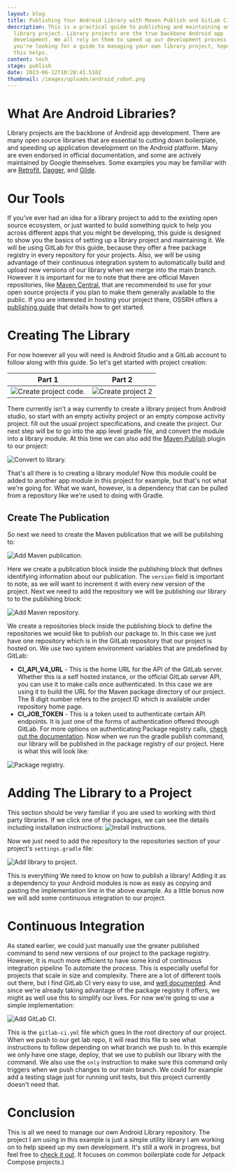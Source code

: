 ```yaml
---
layout: blog
title: Publishing Your Android Library with Maven Publish and GitLab CI
description: This is a practical guide to publishing and maintaining an Android
  library project. Library projects are the true backbone Android app
  development. We all rely on them to speed up our development process. If
  you're looking for a guide to managing your own library project, hopefully
  this helps.
content: tech
stage: publish
date: 2023-06-12T10:28:41.510Z
thumbnail: /images/uploads/android_robot.png
---
```

# What Are Android Libraries?

L﻿ibrary projects are the backbone of Android app development. There are many open source libraries that are essential to cutting down boilerplate, and speeding up application development on the Android platform. Many are even endorsed in official documentation, and some are actively maintained by Google themselves. Some examples you may be familiar with are [Retrofit](https://square.github.io/retrofit/), [Dagger](https://dagger.dev/), and [Glide](https://bumptech.github.io/glide/).

# Our Tools

If you've ever had an idea for a library project to add to the existing open source ecosystem, or just wanted to build something quick to help you across different apps that you might be developing, this guide is designed to show you the basics of setting up a library project and maintaining it. We will be using GitLab for this guide, because they offer a free package registry in every repository for your projects. Also, we will be using advantage of their continuous integration system to automatically build and upload new versions of our library when we merge into the main branch. However it is important for me to note that there are official Maven repositories, like [Maven Central](https://central.sonatype.com/), that are recommended to use for your open source projects if you plan to make them generally available to the public. If you are interested in hosting your project there, OSSRH offers a [publishing guide](https://central.sonatype.org/publish/publish-guide/#deployment) that details how to get started.

# Creating The Library

For now however all you will need is Android Studio and a GitLab account to follow along with this guide. So let's get started with project creation:

| Part 1 | Part 2 |
|---|---|
|![Create project code.](/images/uploads/create-project.png)|![Create project 2](/images/uploads/create-project-2.png)|

There currently isn't a way currently to create a library project from Android studio, so start with an empty activity project or an empty compose activity project. fill out the usual project specifications, and create the project. Our next step will be to go into the app level gradle file, and convert the module into a library module. At this time we can also add the [Maven Publish](https://docs.gradle.org/current/userguide/publishing_maven.html) plugin to our project:

![Convert to library.](/images/uploads/convert-to-library.png)

That's all there is to creating a library module! Now this module could be added to another app module in this project for example, but that's not what we're going for. What we want, however, is a dependency that can be pulled from a repository like we're used to doing with Gradle. 

## Create The Publication

So next we need to create the Maven publication that we will be publishing to:


![Add Maven publication.](/images/uploads/add-publication.png)


Here we create a publication block inside the publishing block that defines identifying information about our publication. The `version` field is important to note, as we will want to increment it with every new version of the project. Next we need to add the repository we will be publishing our library to to the publishing block:

![Add Maven repository.](/images/uploads/add-repository.png)

We create a repositories block inside the publishing block to define the repositories we would like to publish our package to. In this case we just have one repository which is in the GitLab repository that our project is hosted on. We use two system environment variables that are predefined by GitLab:

* **CI_API_V4_URL** - This is the home URL for the API of the GitLab server. Whether this is a self hosted instance, or the official GitLab server API, you can use it to make calls once authenticated. In this case we are using it to build the URL for the Maven package directory of our project. The 8 digit number refers to the project ID which is available under repository home page.
* **CI_JOB_TOKEN** - This is a token used to authenticate certain API endpoints. It is just one of the forms of authentication offered through GitLab. For more options on authenticating Package registry calls, [check out the documentation](https://docs.gitlab.com/ee/user/packages/maven_repository/).
  Now when we run the gradle publish command, our library will be published in the package registry of our project. Here is what this will look like: 
  
![Package registry.](/images/uploads/package-registry.png)

# Adding The Library to a Project

This section should be very familiar if you are used to working with third party libraries. If we click one of the packages, we can see the details including installation instructions:
![Install instructions.](/images/uploads/install-instructions.png)

Now we just need to add the repository to the repositories section of your project's `settings.gradle` file:

![Add library to project.](/images/uploads/add-library-as-dependency.png)

This is everything We need to know on how to publish a library! Adding it as a dependency to your Android modules is now as easy as copying and pasting the implementation line in the above example. As a little bonus now we will add some continuous integration to our project.

# Continuous Integration

As stated earlier, we could just manually use the greater published command to send new versions of our project to the package registry. However, It is much more efficient to have some kind of continuous integration pipeline To automate the process. This is especially useful for projects that scale in size and complexity. There are a lot of different tools out there, but I find GitLab CI very easy to use, and [well documented](https://docs.gitlab.com/ee/ci/yaml/gitlab_ci_yaml.html). And since we're already taking advantage of the package registry it offers, we might as well use this to simplify our lives. For now we're going to use a simple implementation:

![Add GitLab CI.](/images/uploads/add-gitlab-ci.png)

This is the `gitlab-ci.yml` file which goes In the root directory of our project. When we push to our get lab repo, it will read this file to see what instructions to follow depending on what branch we push to. In this example we only have one stage, deploy, that we use to publish our library with the command. We also use the `only` instruction to make sure this command only triggers when we push changes to our main branch. We could for example add a testing stage just for running unit tests, but this project currently doesn't need that.

# Conclusion

This is all we need to manage our own Android Library repository. The project I am using in this example is just a simple utility library I am working on to help speed up my own development. It's still a work in progress, but feel free to [check it out](https://gitlab.com/rdugue1/PhitoArch). It focuses on common boilerplate code for Jetpack Compose projects.)